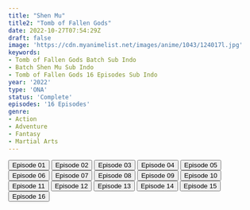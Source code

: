 ```yaml
---
title: "Shen Mu"
title2: "Tomb of Fallen Gods"
date: 2022-10-27T07:54:29Z
draft: false
image: 'https://cdn.myanimelist.net/images/anime/1043/124017l.jpg'
keywords:
- Tomb of Fallen Gods Batch Sub Indo
- Batch Shen Mu Sub Indo
- Tomb of Fallen Gods 16 Episodes Sub Indo
year: '2022'
type: 'ONA'
status: 'Complete'
episodes: '16 Episodes'
genre:
- Action
- Adventure
- Fantasy
- Martial Arts
---
```


<div class="d-g gg-5 gtc-r ai-c">
<button onclick="window.open('?kur=KOI KISAMA/TBFGOD/1/MP4/Kuramanime-TBFGOD-01-480p-Anichin','_blank')">Episode 01</button>
<button onclick="window.open('?kur=KOI KISAMA/TBFGOD/2/MP4/Kuramanime-TBFGOD-02-480p-Anichin','_blank')">Episode 02</button>
<button onclick="window.open('?kur=KOI KISAMA/TBFGOD/3/MP4/Kuramanime-TBFGOD-03-480p-Anichin','_blank')">Episode 03</button>
<button onclick="window.open('?kur=KOI KISAMA/TBFGOD/4/MP4/Kuramanime-TBFGOD-04-480p-Anichin','_blank')">Episode 04</button>
<button onclick="window.open('?kur=KOI KISAMA/TBFGOD/5/MP4/Kuramanime-TBFGOD-05-480p-Anichin','_blank')">Episode 05</button>
<button onclick="window.open('?kur=KOI KISAMA/TBFGOD/6/MP4/Kuramanime-TBFGOD-06-480p-Anichin','_blank')">Episode 06</button>
<button onclick="window.open('?kur=KOI KISAMA/TBFGOD/7/MP4/Kuramanime-TBFGOD-07-480p-Anichin','_blank')">Episode 07</button>
<button onclick="window.open('?kur=KOI KISAMA/TBFGOD/8/MP4/Kuramanime-TBFGOD-08-480p-Anichin','_blank')">Episode 08</button>
<button onclick="window.open('?kur=KOI KISAMA/TBFGOD/9/MP4/Kuramanime-TBFGOD-09-480p-Anichin','_blank')">Episode 09</button>
<button onclick="window.open('?kur=KOI KISAMA/TBFGOD/10/MP4/Kuramanime-TBFGOD-10-480p-Anichin','_blank')">Episode 10</button>
<button onclick="window.open('?kur=KOI KISAMA/TBFGOD/11/MP4/Kuramanime-TBFGOD-11-480p-Anichin','_blank')">Episode 11</button>
<button onclick="window.open('?kur=KOI KISAMA/TBFGOD/12/MP4/Kuramanime-TBFGOD-12-480p-Anichin','_blank')">Episode 12</button>
<button onclick="window.open('?kur=KOI KISAMA/TBFGOD/13/MP4/Kuramanime-TBFGOD-13-480p-Anichin','_blank')">Episode 13</button>
<button onclick="window.open('?kur=KOI KISAMA/TBFGOD/14/MP4/Kuramanime-TBFGOD-14-480p-Anichin','_blank')">Episode 14</button>
<button onclick="window.open('?kur=KOI KISAMA/TBFGOD/15/MP4/Kuramanime-TBFGOD-15-480p-Anichin','_blank')">Episode 15</button>
<button onclick="window.open('?arc=Zu7cvjJwkQ_20221027/16/MP4/Kuramanime-TBFGOD-16_END-480p-Anichin','_blank')">Episode 16</button>
</div>